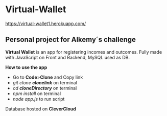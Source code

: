 # Virtual-Wallet
https://virtual-wallet1.herokuapp.com/
## Personal project for Alkemy´s challenge
**Virtual Wallet** is an app for registering incomes and outcomes.
Fully made with JavaScript on Front and Backend, MySQL used as DB.

**How to use the app**
- Go to **Code**>**Clone** and Copy link
- *git clone **clonelink*** on terminal
- *cd **cloneDirectory*** on terminal
- *npm install* on terminal
- *node app.js* to run script

Database hosted on **CleverCloud**
